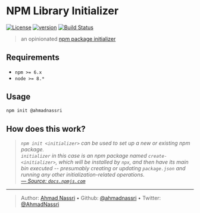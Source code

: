 # NPM Library Initializer

[![License][license-image]][license-url] [![version][npm-image]][npm-url] [![Build Status][circle-image]][circle-url]

> an opinionated [npm package initializer][npm/init]

## Requirements

- `npm >= 6.x`
- `node >= 8.*`

## Usage

```bash
npm init @ahmadnassri
```

## How does this work?

> _`npm init <initializer>` can be used to set up a new or existing npm package._  
> _`initializer` in this case is an npm package named `create-<initializer>`, which will be installed by `npx`, and then have its main bin executed -- presumably creating or updating `package.json` and running any other initialization-related operations._  
> _[&mdash; Source: `docs.npmjs.com`][npm/init]_

---
> Author: [Ahmad Nassri](https://www.ahmadnassri.com/) &bull; 
> Github: [@ahmadnassri](https://github.com/ahmadnassri) &bull; 
> Twitter: [@AhmadNassri](https://twitter.com/AhmadNassri)

[license-url]: LICENSE
[license-image]: https://img.shields.io/github/license/ahmadnassri/node-create.svg?style=for-the-badge&logo=circleci

[circle-url]: https://circleci.com/gh/ahmadnassri/node-create
[circle-image]: https://img.shields.io/circleci/project/github/ahmadnassri/node-create/master.svg?style=for-the-badge&logo=circleci

[npm-url]: https://www.npmjs.com/package/@ahmadnassri/create
[npm-image]: https://img.shields.io/npm/v/@ahmadnassri/create.svg?style=for-the-badge&logo=npm

[npm/init]: https://docs.npmjs.com/cli/init#description

